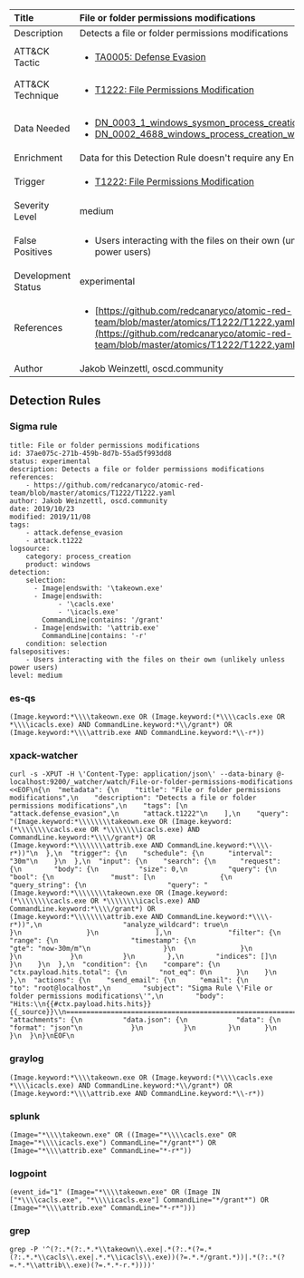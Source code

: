 | Title                | File or folder permissions modifications                                                                                                                                                 |
|:---------------------|:------------------------------------------------------------------------------------------------------------------------------------------------------------|
| Description          | Detects a file or folder permissions modifications                                                                                                                                           |
| ATT&amp;CK Tactic    |  <ul><li>[TA0005: Defense Evasion](https://attack.mitre.org/tactics/TA0005)</li></ul>  |
| ATT&amp;CK Technique | <ul><li>[T1222: File Permissions Modification](https://attack.mitre.org/techniques/T1222)</li></ul>  |
| Data Needed          | <ul><li>[DN_0003_1_windows_sysmon_process_creation](../Data_Needed/DN_0003_1_windows_sysmon_process_creation.md)</li><li>[DN_0002_4688_windows_process_creation_with_commandline](../Data_Needed/DN_0002_4688_windows_process_creation_with_commandline.md)</li></ul>  |
| Enrichment           |  Data for this Detection Rule doesn't require any Enrichments.  |
| Trigger              | <ul><li>[T1222: File Permissions Modification](../Triggers/T1222.md)</li></ul>  |
| Severity Level       | medium |
| False Positives      | <ul><li>Users interacting with the files on their own (unlikely unless power users)</li></ul>  |
| Development Status   | experimental |
| References           | <ul><li>[https://github.com/redcanaryco/atomic-red-team/blob/master/atomics/T1222/T1222.yaml](https://github.com/redcanaryco/atomic-red-team/blob/master/atomics/T1222/T1222.yaml)</li></ul>  |
| Author               | Jakob Weinzettl, oscd.community |


## Detection Rules

### Sigma rule

```
title: File or folder permissions modifications
id: 37ae075c-271b-459b-8d7b-55ad5f993dd8
status: experimental
description: Detects a file or folder permissions modifications
references:
    - https://github.com/redcanaryco/atomic-red-team/blob/master/atomics/T1222/T1222.yaml
author: Jakob Weinzettl, oscd.community
date: 2019/10/23
modified: 2019/11/08
tags:
    - attack.defense_evasion
    - attack.t1222
logsource:
    category: process_creation
    product: windows
detection:
    selection:
      - Image|endswith: '\takeown.exe'
      - Image|endswith: 
            - '\cacls.exe'
            - '\icacls.exe'
        CommandLine|contains: '/grant'
      - Image|endswith: '\attrib.exe'
        CommandLine|contains: '-r'
    condition: selection
falsepositives:
    - Users interacting with the files on their own (unlikely unless power users)
level: medium

```





### es-qs
    
```
(Image.keyword:*\\\\takeown.exe OR (Image.keyword:(*\\\\cacls.exe OR *\\\\icacls.exe) AND CommandLine.keyword:*\\/grant*) OR (Image.keyword:*\\\\attrib.exe AND CommandLine.keyword:*\\-r*))
```


### xpack-watcher
    
```
curl -s -XPUT -H \'Content-Type: application/json\' --data-binary @- localhost:9200/_watcher/watch/File-or-folder-permissions-modifications <<EOF\n{\n  "metadata": {\n    "title": "File or folder permissions modifications",\n    "description": "Detects a file or folder permissions modifications",\n    "tags": [\n      "attack.defense_evasion",\n      "attack.t1222"\n    ],\n    "query": "(Image.keyword:*\\\\\\\\takeown.exe OR (Image.keyword:(*\\\\\\\\cacls.exe OR *\\\\\\\\icacls.exe) AND CommandLine.keyword:*\\\\/grant*) OR (Image.keyword:*\\\\\\\\attrib.exe AND CommandLine.keyword:*\\\\-r*))"\n  },\n  "trigger": {\n    "schedule": {\n      "interval": "30m"\n    }\n  },\n  "input": {\n    "search": {\n      "request": {\n        "body": {\n          "size": 0,\n          "query": {\n            "bool": {\n              "must": [\n                {\n                  "query_string": {\n                    "query": "(Image.keyword:*\\\\\\\\takeown.exe OR (Image.keyword:(*\\\\\\\\cacls.exe OR *\\\\\\\\icacls.exe) AND CommandLine.keyword:*\\\\/grant*) OR (Image.keyword:*\\\\\\\\attrib.exe AND CommandLine.keyword:*\\\\-r*))",\n                    "analyze_wildcard": true\n                  }\n                }\n              ],\n              "filter": {\n                "range": {\n                  "timestamp": {\n                    "gte": "now-30m/m"\n                  }\n                }\n              }\n            }\n          }\n        },\n        "indices": []\n      }\n    }\n  },\n  "condition": {\n    "compare": {\n      "ctx.payload.hits.total": {\n        "not_eq": 0\n      }\n    }\n  },\n  "actions": {\n    "send_email": {\n      "email": {\n        "to": "root@localhost",\n        "subject": "Sigma Rule \'File or folder permissions modifications\'",\n        "body": "Hits:\\n{{#ctx.payload.hits.hits}}{{_source}}\\n================================================================================\\n{{/ctx.payload.hits.hits}}",\n        "attachments": {\n          "data.json": {\n            "data": {\n              "format": "json"\n            }\n          }\n        }\n      }\n    }\n  }\n}\nEOF\n
```


### graylog
    
```
(Image.keyword:*\\\\takeown.exe OR (Image.keyword:(*\\\\cacls.exe *\\\\icacls.exe) AND CommandLine.keyword:*\\/grant*) OR (Image.keyword:*\\\\attrib.exe AND CommandLine.keyword:*\\-r*))
```


### splunk
    
```
(Image="*\\\\takeown.exe" OR ((Image="*\\\\cacls.exe" OR Image="*\\\\icacls.exe") CommandLine="*/grant*") OR (Image="*\\\\attrib.exe" CommandLine="*-r*"))
```


### logpoint
    
```
(event_id="1" (Image="*\\\\takeown.exe" OR (Image IN ["*\\\\cacls.exe", "*\\\\icacls.exe"] CommandLine="*/grant*") OR (Image="*\\\\attrib.exe" CommandLine="*-r*")))
```


### grep
    
```
grep -P '^(?:.*(?:.*.*\\takeown\\.exe|.*(?:.*(?=.*(?:.*.*\\cacls\\.exe|.*.*\\icacls\\.exe))(?=.*.*/grant.*))|.*(?:.*(?=.*.*\\attrib\\.exe)(?=.*.*-r.*))))'
```



